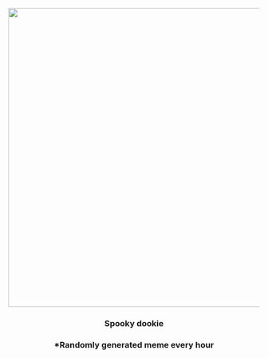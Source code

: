 <p align="center">
        <img src="https://i.redd.it/i76nru1s9gr91.gif" width="600" height="600">
        </p>
        <h3 align="center">Spooky dookie</h3>
        <h3 align="center">*Randomly generated meme every hour</h3>
    